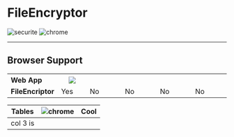 # FileEncryptor

![securite](https://user-images.githubusercontent.com/58745332/91750198-fd0ea680-ebc2-11ea-9f6b-37f2a9d81200.jpg)
![chrome](https://user-images.githubusercontent.com/58745332/91751350-f5e89800-ebc4-11ea-8fae-cbdfa867ecd5.png)

<hr>

<h2>Browser Support</h2>
<table class="browserref notranslate">
  <tr>
    <th style="width:20%;font-size:16px;text-align:left;">Web App</th>
    <th><a target="_blank" rel="noopener noreferrer" href="https://pic.clubic.com/v1/images/1688533/raw"><img src="https://pic.clubic.com/v1/images/1688533/raw" style="max-width:100%;"></a></th>
    <th style="width:16%;" class="bsEdge" title="Internet Explorer / Edge"></th>
    <th style="width:16%;" class="bsFirefox" title="Firefox"></th>
    <th style="width:16%;" class="bsSafari" title="Safari"></th>
    <th style="width:16%;" class="bsOpera" title="Opera"></th>                
  </tr>
  <tr>
    <td style="text-align:left;"><strong>FileEncriptor</strong></td>
    <td class="true">Yes</td>
    <td class="false">No</td>
    <td class="false">No</td>
    <td class="false">No</td>
    <td class="false">No</td>
  </tr>
</table>


| Tables        | ![chrome](https://user-images.githubusercontent.com/58745332/91751350-f5e89800-ebc4-11ea-8fae-cbdfa867ecd5.png)          | Cool  |
| ------------- |:-------------:| -----:|
| col 3 is      |  |  |
